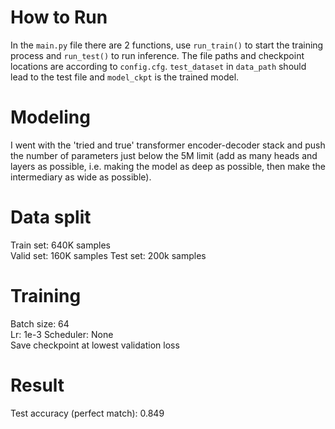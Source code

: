 # How to Run
In the `main.py` file there are 2 functions, use `run_train()` to start the training process and `run_test()` to run inference. The file paths and checkpoint locations are according to `config.cfg`. `test_dataset` in `data_path` should lead to the test file and `model_ckpt` is the trained model.

# Modeling
I went with the 'tried and true' transformer encoder-decoder stack and push the number of parameters just below the 5M limit (add as many heads and layers as possible, i.e. making the model as deep as possible, then make the intermediary as wide as possible).

# Data split 
Train set: 640K samples  
Valid set: 160K samples
Test set: 200k samples  

# Training
Batch size: 64  
Lr: 1e-3
Scheduler: None  
Save checkpoint at lowest validation loss   

# Result
Test accuracy (perfect match): 0.849
